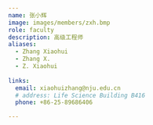 ```yaml
---
name: 张小辉
image: images/members/zxh.bmp
role: faculty
description: 高级工程师
aliases:
  - Zhang Xiaohui
  - Zhang X.
  - Z. Xiaohui
  
links:
  email: xiaohuizhang@nju.edu.cn
  # address: Life Science Building B416
  phone: +86-25-89686406

---
```

